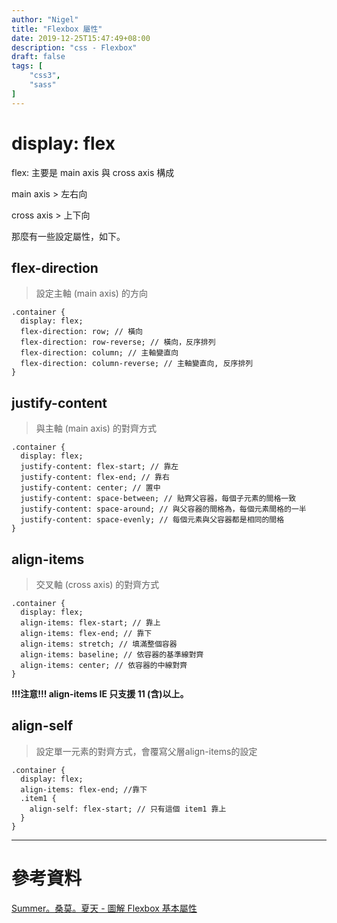 ```yaml
---
author: "Nigel"
title: "Flexbox 屬性"
date: 2019-12-25T15:47:49+08:00
description: "css - Flexbox"
draft: false
tags: [
	"css3",
	"sass"
]
---
```

# display: flex

flex: 主要是 main axis 與 cross axis 構成

 main axis  > 左右向

 cross axis > 上下向

那麼有一些設定屬性，如下。

## flex-direction

> 設定主軸 (main axis) 的方向

	.container {
	  display: flex;
	  flex-direction: row; // 橫向
	  flex-direction: row-reverse; // 橫向，反序排列
	  flex-direction: column; // 主軸變直向
	  flex-direction: column-reverse; // 主軸變直向, 反序排列
	}

## justify-content

> 與主軸 (main axis) 的對齊方式

	.container {
	  display: flex;
	  justify-content: flex-start; // 靠左
	  justify-content: flex-end; // 靠右
	  justify-content: center; // 置中
	  justify-content: space-between; // 貼齊父容器，每個子元素的間格一致
	  justify-content: space-around; // 與父容器的間格為，每個元素間格的一半
	  justify-content: space-evenly; // 每個元素與父容器都是相同的間格
	}

## align-items

> 交叉軸 (cross axis) 的對齊方式

	.container {
	  display: flex;
	  align-items: flex-start; // 靠上
	  align-items: flex-end; // 靠下
	  align-items: stretch; // 填滿整個容器
	  align-items: baseline; // 依容器的基準線對齊
	  align-items: center; // 依容器的中線對齊
	}

**!!!注意!!!  align-items IE 只支援 11 (含)以上。**

## align-self

> 設定單一元素的對齊方式，會覆寫父層align-items的設定

	.container {
	  display: flex;
	  align-items: flex-end; //靠下
	  .item1 {
		align-self: flex-start; // 只有這個 item1 靠上
	  }
	}


---
# 參考資料
[Summer。桑莫。夏天 - 圖解 Flexbox 基本屬性](https://cythilya.github.io/2017/04/04/flexbox-basics/)